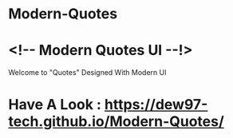 # Modern-Quotes
# &lt;!-- Modern Quotes UI  --!>
Welcome to "Quotes" Designed With Modern UI

# Have A Look : https://dew97-tech.github.io/Modern-Quotes/
